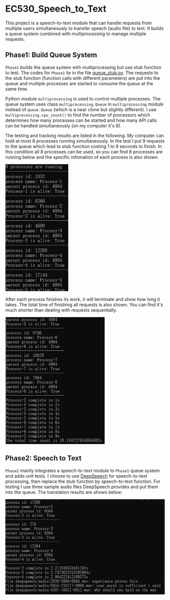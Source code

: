 # EC530_Speech_to_Text
This project is a speech-to-text module that can handle requests from multiple users simultaneously to transfer speech (audio file) to text. It builds a queue system combined with multiprocessing to manage multiple requests.

## Phase1: Build Queue System
`Phase1` builds the queue system with multiprocessing but use stub function to test. The codes for `Phase1` lie in the file [queue_stub.py](./queue_stub.py). The requests to the stub function (function calls with different parameters) are put into the queue and multiple processes are started to consume the queue at the same time. 

Python module `multiprocessing` is used to control multiple processes. The queue system uses class `multiprocessing.Queue` in `multiprocessing` module instead of `queue.Queue` (which is a near clone but slightly different). I use `multiprocessing.cpu_count()` to find the number of processors which determines how many processes can be started and how many API calls can be handled simultaneously (on my computer it's 8).

The testing and tracking results are listed in the following. My computer can hold at most 8 processes running simultaneously. In the test I put 9 requests to the queue which lead to stub function costing 1 to 9 seconds to finish. In this condition all 8 processes can be used, so you can find 8 processes are running below and the specific infomation of each process is also shown.

<img src="picture/stub1.PNG" height=400>

After each process finishes its work, it will terminate and show how long it takes. The total time of finishing all requests is also shown. You can find it's much shorter than dealing with requests sequentially.

<img src="picture/stub2.PNG" height=400>

## Phase2: Speech to Text
`Phase2` mainly integrates a speech-to-text module to `Phase1` queue system and adds unit tests. I choose to use [DeepSpeech](https://deepspeech.readthedocs.io/en/r0.9/) for speech-to-text processing, then replace the stub function by speech-to-text function. For testing I use three sample audio files DeepSpeech provides and put them into the queue. The translation results are shown below:

<img src="picture/speech.PNG" height=300>
